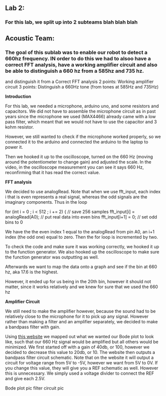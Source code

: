 
## Lab 2: 
### For this lab, we split up into 2 subteams blah blah blah




## Acoustic Team:

### The goal of this sublab was to enable our robot to detect a 660hz frequency. IN order to do this we had to alsoo have a correct FFT analysis, have a working amplifier circuit and also be able to distinguish a 660 hz from a 585hz and 735 hz.

and distinguish it from a Correct FFT analysis
2 points: Working amplifier circuit
3 points: Distinguish a 660Hz tone (from tones at 585Hz and 735Hz)

**Introduction**

For this lab, we needed a microphone, arduino uno, and some resistors and capacitors. We did not have to assemble the microphone circuit as in past years since the microphone we used (MAX4466) already came with a low pass filter, which meant that we would not have to use the capacitor and 3 kohm resistor. 

However, we still wanted to check if the microphone worked properly, so we connected it to the arduino and connected the arduino to the laptop to power it.

Then we hooked it up to the oscilloscope, turned on the 660 Hz (moving around the potentiometer to change gain) and adjusted the scale. In the video, in the oscilloscope measurement you can see it says 660 Hz, reconfirming that it has read the correct value.

**FFT analysis**

We decided to use analogRead. Note that when we use fft_input, each index i that is even represents a real signal, whereas the odd signals are the imaginary components. Thus in the loop

 for (int i = 0 ; i < 512 ; i += 2) { // save 256 samples
      fft_input[i] = analogRead(A0); // put real data into even bins
      fft_input[i+1] = 0; // set odd bins to 0

We have the the even index 1 equal to the analogRead from pin A0, an i+1 index (the odd one) equal to zero.
Then the for loop is incremented by two.

To check the code and make sure it was working correctly, we hooked it up to the function generator. We also hooked up the oscilloscope to make sure the function generator was outputting as well.

Afterwards we want to map the data onto a graph and see if the bin at 660 hz, aka 17.6 is the highest. 

However, it ended up for us being in the 20th bin, however it should not matter, since it works relatively and we knew for sure that we used the 660 hz


**Amplifier Circuit**

We still need to make the amplifier however, because the sound had to be relatively close to the microphone for it to pick up any signal. However rather than making a filter and an amplifier separately, we decided to make a bandpass filter with gain.

Using [this website](analog.com/designtools/en/filterwizard/) we mapped out what we wanted our Bode plot to look like, such that our 660 Hz signal would be amplified but all others would be minimized. We first started off with a gain of 40db, or 100, however we decided to decrease this value to 20db, or 10. The website then outputs a bandpass filter circuit schematic.
Note that on the website it will output a circuit for voltage range from 5V to -5V, however we want from 5V to 0V. If you change this value, they will give you a REF schematic as well. However this is unnecessary. We simply used a voltage divider to connect the REF and give each 2.5V.

Bode plot pic
filter circuit pic






